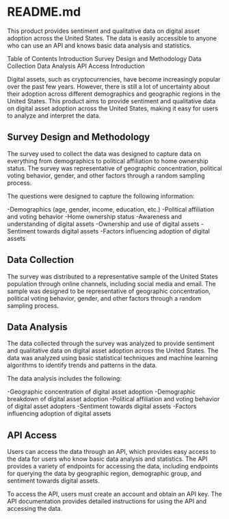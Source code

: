 # README.md

This product provides sentiment and qualitative data on digital asset adoption across the United States. The data is easily accessible to anyone who can use an API and knows basic data analysis and statistics.

Table of Contents
Introduction
Survey Design and Methodology
Data Collection
Data Analysis
API Access
Introduction

Digital assets, such as cryptocurrencies, have become increasingly popular over the past few years. However, there is still a lot of uncertainty about their adoption across different demographics and geographic regions in the United States. This product aims to provide sentiment and qualitative data on digital asset adoption across the United States, making it easy for users to analyze and interpret the data.

## Survey Design and Methodology

The survey used to collect the data was designed to capture data on everything from demographics to political affiliation to home ownership status. The survey was representative of geographic concentration, political voting behavior, gender, and other factors through a random sampling process.

The questions were designed to capture the following information:

 -Demographics (age, gender, income, education, etc.)
 -Political affiliation and voting behavior
 -Home ownership status
 -Awareness and understanding of digital assets
 -Ownership and use of digital assets
 -Sentiment towards digital assets
 -Factors influencing adoption of digital assets

## Data Collection

The survey was distributed to a representative sample of the United States population through online channels, including social media and email. The sample was designed to be representative of geographic concentration, political voting behavior, gender, and other factors through a random sampling process.

## Data Analysis

The data collected through the survey was analyzed to provide sentiment and qualitative data on digital asset adoption across the United States. The data was analyzed using basic statistical techniques and machine learning algorithms to identify trends and patterns in the data.

The data analysis includes the following:

-Geographic concentration of digital asset adoption
-Demographic breakdown of digital asset adoption
-Political affiliation and voting behavior of digital asset adopters
-Sentiment towards digital assets
-Factors influencing adoption of digital assets

## API Access

Users can access the data through an API, which provides easy access to the data for users who know basic data analysis and statistics. The API provides a variety of endpoints for accessing the data, including endpoints for querying the data by geographic region, demographic group, and sentiment towards digital assets.

To access the API, users must create an account and obtain an API key. The API documentation provides detailed instructions for using the API and accessing the data.
